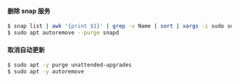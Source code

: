 #### 删除 snap 服务

```bash
$ snap list | awk '{print $1}' | grep -v Name | sort | xargs -i sudo snap remove {}
$ sudo apt autoremove --purge snapd
```

#### 取消自动更新

```bash
$ sudo apt -y purge unattended-upgrades
$ sudo apt -y autoremove
```